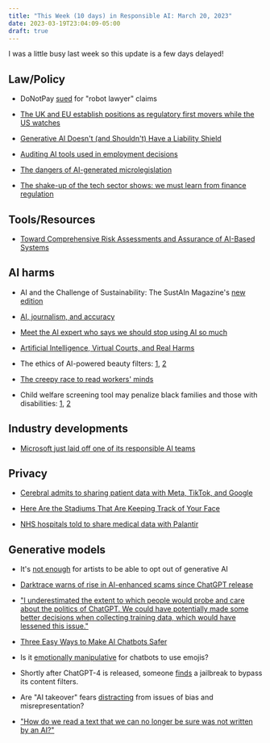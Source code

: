 ```yaml
---
title: "This Week (10 days) in Responsible AI: March 20, 2023"
date: 2023-03-19T23:04:09-05:00
draft: true
---
```


I was a little busy last week so this update is a few days delayed!

## Law/Policy

- DoNotPay [sued](https://www.techdirt.com/2023/03/13/can-a-robot-lawyer-defend-itself-against-class-action-lawsuit-for-unauthorized-practice-of-law/) for "robot lawyer" claims

- [The UK and EU establish positions as regulatory first movers while the US watches](https://www.brookings.edu/blog/techtank/2023/03/08/the-uk-and-eu-establish-positions-as-regulatory-first-movers-while-the-us-watches/?utm_source=substack&utm_medium=email)

- [Generative AI Doesn't (and Shouldn't) Have a Liability Shield](https://publicknowledge.org/sorry-sydney/)

- [Auditing AI tools used in employment decisions](https://news.bloomberglaw.com/daily-labor-report/workplace-ai-vendors-employers-rush-to-set-bias-auditing-bar)

- [The dangers of AI-generated microlegislation](https://www.technologyreview.com/2023/03/14/1069717/how-ai-could-write-our-laws/?truid=&utm_source=the_download&utm_medium=email&utm_campaign=the_download.unpaid.engagement&utm_term=Active%20Qualified&utm_content=03-14-2023&mc_cid=6d8ca9500f&mc_eid=f14ac890df)

- [The shake-up of the tech sector shows: we must learn from finance regulation](https://thehill.com/opinion/congress-blog/3898333-the-shake-up-of-the-tech-sector-shows-we-must-learn-from-finance-regulation/)

## Tools/Resources

- [Toward Comprehensive Risk Assessments and Assurance of AI-Based Systems](https://docs.google.com/viewer?url=https://raw.githubusercontent.com/trailofbits/publications/master/papers/toward_comprehensive_risk_assessments.pdf)


## AI harms

- AI and the Challenge of Sustainability: The SustAIn Magazine's [new edition](https://algorithmwatch.org/en/sustain-magazine-march-2023/?utm_campaign=14-03-2023,%20SustAIn%20%232%20Launch,%20EN&utm_medium=email&utm_source=Mailjet)

- [AI, journalism, and accuracy](https://mailchi.mp/9361e3269a25/weekly-updates-on-covid-19s-impact-on-journalism-2083639?e=c478778f65)

- [Meet the AI expert who says we should stop using AI so much](https://www.technologyreview.com/2023/03/10/1069602/meredith-broussard-interview/?truid=&utm_source=the_download&utm_medium=email&utm_campaign=the_download.unpaid.engagement&utm_term=Active%20Qualified&utm_content=03-10-2023&mc_cid=35d6a8289b&mc_eid=f14ac890df)

- [Artificial Intelligence, Virtual Courts, and Real Harms](https://www.lawfareblog.com/artificial-intelligence-virtual-courts-and-real-harms)

- The ethics of AI-powered beauty filters: [1](https://mailchi.mp/technologyreview.com/the-internet-is-about-to-get-a-lot-safer-840302?e=f14ac890df), [2](https://podcasts.apple.com/us/podcast/in-machines-we-trust/id1523584878?i=1000604238066)

- [The creepy race to read workers' minds](https://www.yahoo.com/lifestyle/r-sum-cover-letter-access-100153734.html?guccounter=1&guce_referrer=aHR0cHM6Ly90LmNvLw&guce_referrer_sig=AQAAAGldbH1a8kRBDeWtDCsXaez2xZV_V9KmrLko9JF8ird8cLZ7EXMPnsIV0PCIqysX69wygOUujBS-1Ie7p5NL-2n4yS0QofGC1_TQ-X_7iTFhmnHJyMT09o1S0P97cekqMq9gP2uZYN6S_CVRWQOBtKdqYbooorAC803YXJJIgI99)

- Child welfare screening tool may penalize black families and those with disabilities: [1](https://www.aclu.org/news/womens-rights/how-policy-hidden-in-an-algorithm-is-threatening-families-in-this-pennsylvania-county), [2](https://apnews.com/article/child-protective-services-algorithms-artificial-intelligence-disability-02469a9ad3ed3e9a31ddae68838bc76e)

## Industry developments

- [Microsoft just laid off one of its responsible AI teams](https://www.platformer.news/p/microsoft-just-laid-off-one-of-its)

## Privacy

- [Cerebral admits to sharing patient data with Meta, TikTok, and Google](https://www.theverge.com/2023/3/11/23635518/cerebral-patient-data-meta-tiktok-google-pixel)

- [Here Are the Stadiums That Are Keeping Track of Your Face](https://slate.com/technology/2023/03/madison-square-garden-facial-recognition-stadiums-list.html?mc_cid=e02078068a&mc_eid=f14ac890df)

- [NHS hospitals told to share medical data with Palantir](https://www.opendemocracy.net/en/palantir-peter-thiel-nhs-england-foundry-faster-data-flows/)

## Generative models

- It's [not enough](https://open.substack.com/pub/aisnakeoil/p/artists-can-now-opt-out-of-generative?r=g5k1n&utm_campaign=post&utm_medium=email) for artists to be able to opt out of generative AI

- [Darktrace warns of rise in AI-enhanced scams since ChatGPT release](https://www.theguardian.com/technology/2023/mar/08/darktrace-warns-of-rise-in-ai-enhanced-scams-since-chatgpt-release?mc_cid=066fe4b471&mc_eid=f14ac890df)

- ["I underestimated the extent to which people would probe and care about the politics of ChatGPT. We could have potentially made some better decisions when collecting training data, which would have lessened this issue."](https://mailchi.mp/technologyreview.com/what-can-we-expect-from-gpt-4?e=f14ac890df)

- [Three Easy Ways to Make AI Chatbots Safer](https://www.scientificamerican.com/article/three-easy-ways-to-make-ai-chatbots-safer/)

- Is it [emotionally manipulative](https://www.nature.com/articles/d41586-023-00758-y) for chatbots to use emojis?

- Shortly after ChatGPT-4 is released, someone [finds](https://twitter.com/alexalbert__/status/1636488551817965568?s=20) a jailbreak to bypass its content filters.

- Are "AI takeover" fears [distracting](https://arstechnica.com/information-technology/2023/03/openai-checked-to-see-whether-gpt-4-could-take-over-the-world/) from issues of bias and misrepresentation?

- ["How do we read a text that we can no longer be sure was not written by an AI?"](https://hannesbajohr.de/en/2023/03/11/on-artificial-and-post-artificial-texts/)